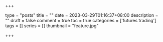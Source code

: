 +++

type = "posts"
title = ""
date =  2023-03-29T01:16:37+08:00
description = ""
draft = false
comment = true
toc = true
categories = ['futures trading']
tags = []
series = []
thumbnail = "feature.jpg"

+++


